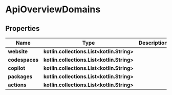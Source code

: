 
# ApiOverviewDomains

## Properties
Name | Type | Description | Notes
------------ | ------------- | ------------- | -------------
**website** | **kotlin.collections.List&lt;kotlin.String&gt;** |  |  [optional]
**codespaces** | **kotlin.collections.List&lt;kotlin.String&gt;** |  |  [optional]
**copilot** | **kotlin.collections.List&lt;kotlin.String&gt;** |  |  [optional]
**packages** | **kotlin.collections.List&lt;kotlin.String&gt;** |  |  [optional]
**actions** | **kotlin.collections.List&lt;kotlin.String&gt;** |  |  [optional]



